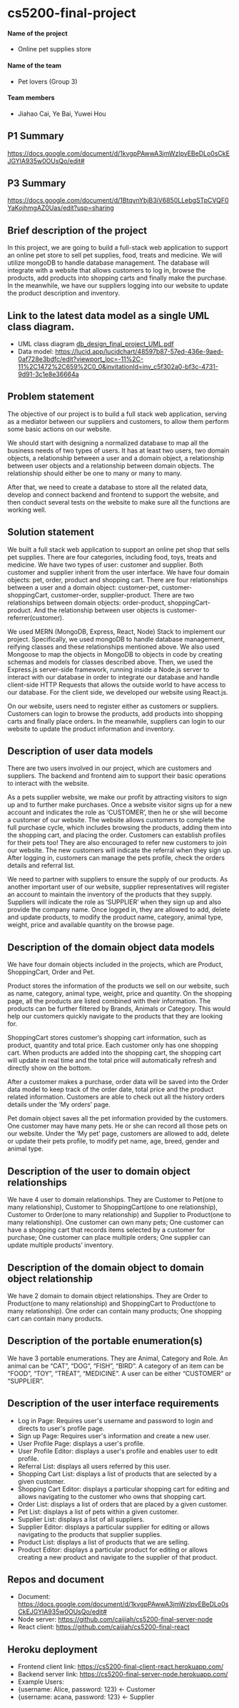 # cs5200-final-project


#### Name of the project

- Online pet supplies store

#### Name of the team

- Pet lovers (Group 3)

#### Team members

- Jiahao Cai, Ye Bai, Yuwei Hou

## P1 Summary
https://docs.google.com/document/d/1kvgpPAwwA3jmWzlpvEBeDLo0sCkEJGYlA935w0OUsQo/edit#

## P3 Summary
https://docs.google.com/document/d/1BtqynYbjB3iV6850LLebgSTpCVQF0YaKojhmgAZ0Uas/edit?usp=sharing

## Brief description of the project
In this project, we are going to build a full-stack web application to support an online pet store to sell pet supplies, food, treats and medicine. We will utilize mongoDB to handle database management. The database will integrate with a website that allows customers to log in, browse the products, add products into shopping carts and finally make the purchase. In the meanwhile, we have our suppliers logging into our website to update the product description and inventory. 

## Link to the latest data model as a single UML class diagram.
- UML class diagram
[db_design_final_project_UML.pdf](https://github.com/caijiah/cs5200-final-project/blob/main/db_design_final_project_UML.pdf)
- Data model:
https://lucid.app/lucidchart/48597b87-57ed-436e-9aed-0af728e3bdfc/edit?viewport_loc=-11%2C-11%2C1472%2C659%2C0_0&invitationId=inv_c5f302a0-bf3c-4731-9d91-3c1e8e36664a

## Problem statement
The objective of our project is to build a full stack web application, serving as a mediator between our suppliers and customers, to allow them perform some basic actions on our website. 

We should start with designing a normalized database to map all the business needs of two types of users. It has at least two users, two domain objects, a relationship between a user and a domain object, a relationship between user objects and a relationship between domain objects. The relationship should either be one to many or many to many. 

After that, we need to create a database to store all the related data, develop and connect backend and frontend to support the website, and then conduct several tests on the website to make sure all the functions are working well.

## Solution statement
We built a full stack web application to support an online pet shop that sells pet supplies. There are four categories, including food, toys, treats and medicine. We have two types of user: customer and supplier. Both customer and supplier inherit from the user interface. We have four domain objects: pet, order, product and shopping cart. There are four relationships between a user and a domain object: customer-pet, customer-shoppingCart, customer-order, supplier-product. There are two relationships between domain objects: order-product, shoppingCart-product. And the relationship between user objects is customer-referrer(customer). 
	
We used MERN (MongoDB, Express, React, Node) Stack to implement our project. Specifically, we used mongoDB to handle database management, reifying classes and these relationships mentioned above. We also used Mongoose to map the objects in MongoDB to objects in code by creating schemas and models for classes described above. Then, we used the Express.js server-side framework, running inside a Node.js server to interact with our database in order to integrate our database and handle client-side HTTP Requests that allows the outside world to have access to our database. For the client side, we developed our website using React.js.

On our website, users need to register either as customers or suppliers. Customers can login to browse the products, add products into shopping carts and finally place orders. In the meanwhile, suppliers can login to our website to update the product information and inventory. 

## Description of user data models
There are two users involved in our project, which are customers and suppliers. The backend and frontend aim to support their basic operations to interact with the website. 

As a pets supplier website, we make our profit by attracting visitors to sign up and to further make purchases. Once a website visitor signs up for a new account and indicates the role as ‘CUSTOMER’, then he or she will become a customer of our website. The website allows customers to complete the full purchase cycle, which includes browsing the products, adding them into the shopping cart, and placing the order. Customers can establish profiles for their pets too! They are also encouraged to refer new customers to join our website. The new customers will indicate the referral when they sign up. After logging in, customers can manage the pets profile, check the orders details and referral list.

We need to partner with suppliers to ensure the supply of our products. As another important user of our website, supplier representatives will register an account to maintain the inventory of the products that they supply. Suppliers will indicate the role as ‘SUPPLIER’ when they sign up and also provide the company name. Once logged in, they are allowed to add, delete and update products, to modify the product name, category, animal type, weight, price and available quantity on the browse page.

## Description of the domain object data models
We have four domain objects included in the projects, which are Product, ShoppingCart, Order and Pet.

Product stores the information of the products we sell on our website, such as name, category, animal type, weight, price and quantity. On the shopping page, all the products are listed combined with their information. The products can be further filtered by Brands, Animals or Category. This would help our customers quickly navigate to the products that they are looking for.

ShoppingCart stores customer’s shopping cart information, such as product, quantity and total price. Each customer only has one shopping cart. When products are added into the shopping cart, the shopping cart will update in real time and the total price will automatically refresh and directly show on the bottom.

After a customer makes a purchase, order data will be saved into the Order data model to keep track of the order date, total price and the product related information. Customers are able to check out all the history orders details under the ‘My orders’ page. 

Pet domain object saves all the pet information provided by the customers. One customer may have many pets. He or she can record all those pets on our website. Under the ‘My pet’ page, customers are allowed to add, delete or update their pets profile, to modify pet name, age, breed, gender and animal type.

## Description of the user to domain object relationships
We have 4 user to domain relationships. They are Customer to Pet(one to many relationship), Customer to ShoppingCart(one to one relationship), Customer to Order(one to many relationship) and Supplier to Product(one to many relationship). One customer can own many pets; One customer can have a shopping cart that records items selected by a customer for purchase; One customer can place multiple orders; One supplier can update multiple products’ inventory. 

## Description of the domain object to domain object relationship
We have 2 domain to domain object relationships. They are Order to Product(one to many relationship) and ShoppingCart to Product(one to many relationship).  One order can contain many products; One shopping cart can contain many products. 

## Description of the portable enumeration(s)
We have 3 portable enumerations. They are Animal, Category and Role. An animal can be “CAT”, “DOG”, “FISH”, “BIRD”. A category of an item can be “FOOD”, “TOY”, “TREAT”, “MEDICINE”. A user can be either “CUSTOMER” or “SUPPLIER”. 
 
## Description of the user interface requirements
- Log in Page: Requires user's username and password to login and directs to user's profile page.
- Sign up Page: Requires user's information and create a new user.
- User Profile Page: displays a user's profile.
- User Profile Editor: displays a user's profile and enables user to edit profile. 
- Referral List: displays all users referred by this user. 
- Shopping Cart List: displays a list of products that are selected by a given customer. 
- Shopping Cart Editor: displays a particular shopping cart for editing and allows navigating to the customer who owns that shopping cart. 
- Order List: displays a list of orders that are placed by a given customer. 
- Pet List: displays a list of pets within a given customer. 
- Supplier List: displays a list of all suppliers.
- Supplier Editor: displays a particular supplier for editing or allows navigating to the products that supplier supplies. 
- Product List: displays a list of products that we are selling.
- Product Editor: displays a particular product for editing or allows creating a new product and navigate to the supplier of that product. 

## Repos and document
- Document: https://docs.google.com/document/d/1kvgpPAwwA3jmWzlpvEBeDLo0sCkEJGYlA935w0OUsQo/edit#
- Node server: https://github.com/caijiah/cs5200-final-server-node
- React client: https://github.com/caijiah/cs5200-final-react

## Heroku deployment
- Frontend client link: https://cs5200-final-client-react.herokuapp.com/
- Backend server link: https://cs5200-final-server-node.herokuapp.com/
- Example Users: 
- {username: Alice, password: 123} <- Customer
- {username: acana, password: 123} <- Supplier
